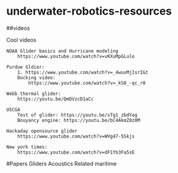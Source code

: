 # underwater-robotics-resources

##videos

Cool videos

	NOAA Glider basics and Hurricane modeling 
		https://www.youtube.com/watch?v=vKXuMpGLulo

	Purdue Gldier: 
		1. https://www.youtube.com/watch?v=_4wuvMjIsrI&t
		Docking video:
			https://www.youtube.com/watch?v=_kS0_-qc_r0

	Webb thermal glider:
		https://youtu.be/QmDVzcD1aCc

	USCGA
		Test of glider: https://youtu.be/sTg1_zbdYag
		Bouyancy engine: https://youtu.be/bC4AkmZ8z0M

	Hackaday opensource glider
		https://www.youtube.com/watch?v=WVg47-5Skjs

	New york times:
		https://www.youtube.com/watch?v=dF1Yb3Fa5sE


#Papers
	Gliders
	Acoustics
	Related maritime
